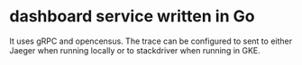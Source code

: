 # dashboard service written in Go

It uses gRPC and opencensus. The trace can be configured to sent to either Jaeger when running locally or to stackdriver when running in GKE.

